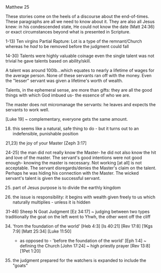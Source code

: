 Matthew 25


These stories come on the heels of a discourse about the end-of-times.
These paragraphs are all we need to know about it.
They are also all Jesus knew: in his condescended state, He could not know the date (Matt 24:36) or exact circumstances beyond what is presented in Scripture.  

1-13) Ten virgins
Partial Rapture: Lot is a type of the remnant/Church whereas he _had_ to be removed before the judgment could fall

14-30) Talents were highly valuable coinage
	even the single talent was not trivial
	he gave talents based on ability/skill. 

  A talent was around 100lb...which equates to nearly a lifetime of wages for the average person.
  None of these servants ran off with the money.
  Even the "lesser" servant was given a lifetime's worth of wealth.

  Talents, in the ephemeral sense, are more than gifts: they are all the good things with which God imbued us- the essence of who we are.
  
  The master does not micromanage the servants: he leaves and expects the servants to work well.  

[Luke 19] ~ complementary, everyone gets the same amount. 
  
18) this seems like a natural, safe thing to do - but it turns out to an indefensible, punishable position


21,23) the joy of your Master
	[Zeph 3:17]
	

24-25) the man did not really know the Master- he did not also know the hit and love of the master.
  The servant's good intentions were not good enough- knowing the master is necessary.
  Not working [at all] is not acceptable.
	The servant disregards/denies the Master's claim on the talent.
	Perhaps he was hiding his connection with the Master.
	The wicked servant's talent is given the successful servant.

25) part of Jesus purpose is to divide the earthly kingdom


29) the issue is responsibility: it begins with wealth given freely to us which naturally multiplies - unless it is hidden


31-46) Sheep N Goat Judgment
	[Ez 34:17] ~ judging between two types
	traditionally the goat on the left went to Yhwh, the other went off the cliff

34) 'from the foundation of the world'
		[Heb 4:3]
		[Is 40:21]
		[Rev 17:8]
		[1Kgs 7:9]
		[Matt 25:34]
		[Luke 11:50]
	 - as opposed to -
	'before the foundation of the world'
		[Eph 1:4] ~ defining the Church
		[John 17:24] ~ high priestly prayer
		[Rev 13:8]
		[1Pet 1:20]

41) the judgment prepared for the watchers is expanded to include the "goats"
